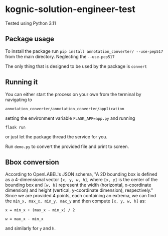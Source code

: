 # kognic-solution-engineer-test

Tested using Python 3.11

## Package usage
To install the package run `pip install annotation_converter/ --use-pep517` from the main directory. Neglecting the `--use-pep517` 

The only thing that is designed to be used by the package is `convert`

## Running it
You can either start the process on your own from the terminal by navigating to

`annotation_converter/annotation_converter/application`

setting the environment variable `FLASK_APP=app.py` and running

`flask run`

or just let the package thread the service for you.

Run `demo.py` to convert the provided file and print to screen.

## Bbox conversion
According to OpenLABEL's JSON schema, "A 2D bounding box is defined as a 4-dimensional vector `[x, y, w, h]`, where `[x, y]` is the center of the bounding box and `[w, h]` represent the width (horizontal, x-coordinate dimension) and height (vertical, y-coordinate dimension), respectively." Since we are provided 4 points, each containing an extrema, we can find the `min_x, max_x, min_y, max_y` and then compute `[x, y, w, h]` as:

`x = min_x + (max_x - min_x) / 2`

`w = max_x - min_x`

and similarly for `y` and `h`.
